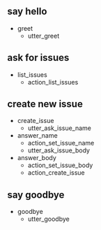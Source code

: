 ## say hello
* greet              
  - utter_greet

## ask for issues
* list_issues
  - action_list_issues

## create new issue
* create_issue
  - utter_ask_issue_name
* answer_name
  - action_set_issue_name
  - utter_ask_issue_body
* answer_body
  - action_set_issue_body
  - action_create_issue

## say goodbye
* goodbye
  - utter_goodbye
